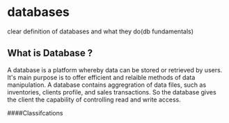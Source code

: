 # databases
clear definition of databases and what they do(db fundamentals)

## What is Database ?
 A database is a platform whereby data can be stored or retrieved by users. It's main purpose is to offer efficient and relaible methods of data manipulation. A database contains aggregration of data files, such as  inventories, clients profile, and sales transactions. So the database gives the client the capability of controlling read and write access. 

####Classifcations 

